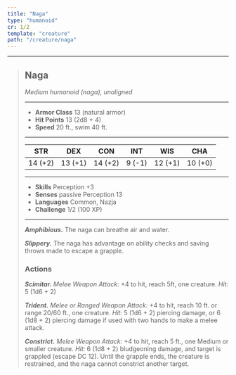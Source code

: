 ```yaml
---
title: "Naga"
type: "humanoid"
cr: 1/2
template: "creature"
path: "/creature/naga"
---
```


___
>
> ## Naga
>*Medium humanoid (naga), unaligned*
> ___
>
> - **Armor Class** 13 (natural armor)
> - **Hit Points** 13 (2d8 + 4)
> - **Speed** 20 ft., swim 40 ft.
>___
>
>|STR|DEX|CON|INT|WIS|CHA|
>|:---:|:---:|:---:|:---:|:---:|:---:|
>|14 (+2)|13 (+1)|14 (+2)|9 (-1)|12 (+1)|10 (+0)|
>___
>
> - **Skills** Perception +3
> - **Senses** passive Perception 13
> - **Languages** Common, Nazja
> - **Challenge** 1/2 (100 XP)
> ___
>
> ***Amphibious.*** The naga can breathe air and water.
>
> ***Slippery.*** The naga has advantage on ability checks and saving throws made to escape a grapple.
>
> ### Actions
> ***Scimitar.*** *Melee Weapon Attack:* +4 to hit, reach 5ft, one creature. *Hit:* 5 (1d6 + 2)
>
> ***Trident.*** *Melee or Ranged Weapon Attack:* +4 to hit, reach 10 ft. or range 20/60 ft., one creature. *Hit:* 5 (1d6 + 2) piercing damage, or 6 (1d8 + 2) piercing damage if used with two hands to make a melee attack.
>
> ***Constrict.*** *Melee Weapon Attack:* +4 to hit, reach 5 ft., one Medium or smaller creature. *Hit:* 6 (1d8 + 2) bludgeoning damage, and target is grappled (escape DC 12). Until the grapple ends, the creature is restrained, and the naga cannot constrict another target.
